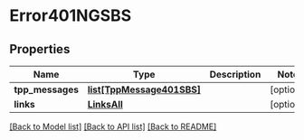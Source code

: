 # Error401NGSBS

## Properties
Name | Type | Description | Notes
------------ | ------------- | ------------- | -------------
**tpp_messages** | [**list[TppMessage401SBS]**](TppMessage401SBS.md) |  | [optional] 
**links** | [**LinksAll**](LinksAll.md) |  | [optional] 

[[Back to Model list]](../README.md#documentation-for-models) [[Back to API list]](../README.md#documentation-for-api-endpoints) [[Back to README]](../README.md)

